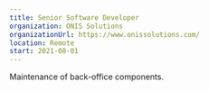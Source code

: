 ```yaml
---
title: Senior Software Developer
organization: ONIS Solutions
organizationUrl: https://www.onissolutions.com/
location: Remote
start: 2021-08-01
---
```


Maintenance of back-office components.